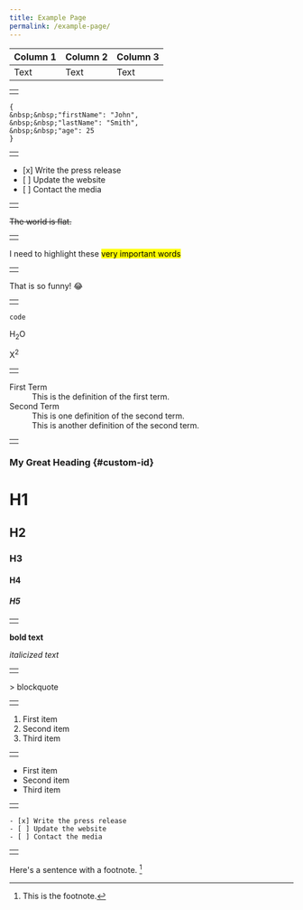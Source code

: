 ```yaml
---
title: Example Page
permalink: /example-page/
---
```

| Column 1 | Column 2 | Column 3 |
| -------- | -------- | -------- |
| Text     | Text     | Text     |



||
| -------- | 
||

```  
{  
&nbsp;&nbsp;"firstName": "John",  
&nbsp;&nbsp;"lastName": "Smith",  
&nbsp;&nbsp;"age": 25  
}  
```

||
| -------- | 
||


- [x\] Write the press release  
- [ \] Update the website  
- [ \] Contact the media

||
| -------- | 
||


~~The world is flat.~~

||
| -------- | 
||

I need to highlight these <mark>very important words</mark>

||
| -------- | 
||

That is so funny! :joy:

||
| -------- | 
||

`code`

H<sub>2</sub>O

X<sup>2</sup>

||
| -------- | 
||

<dl>
  <dt>First Term</dt>
  <dd>This is the definition of the first term.</dd>
  <dt>Second Term</dt>
  <dd>This is one definition of the second term. </dd>
  <dd>This is another definition of the second term.</dd>
</dl>

||
| -------- | 
||

### My Great Heading {#custom-id}

# H1
## H2
### H3
#### H4
##### H5

||
| -------- | 
||

**bold text**

*italicized text*

||
| -------- | 
||


&gt; blockquote

||
| -------- | 
||

1. First item
2. Second item
3. Third item

||
| -------- | 
||

- First item  
- Second item  
- Third item

||
| -------- | 
||

    - [x] Write the press release
    - [ ] Update the website
    - [ ] Contact the media

||
| -------- | 
||

Here's a sentence with a footnote. [^1]

[^1]: This is the footnote.